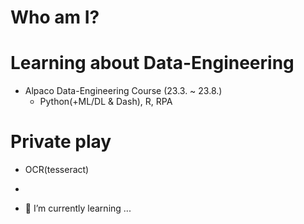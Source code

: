 # Who am I?

# Learning about Data-Engineering
- Alpaco Data-Engineering Course (23.3. ~ 23.8.)
  - Python(+ML/DL & Dash), R, RPA

# Private play
- OCR(tesseract)
- 


- 🌱 I’m currently learning ...

<!--
**dilicat0813/dilicat0813** is a ✨ _special_ ✨ repository because its `README.md` (this file) appears on your GitHub profile.

Here are some ideas to get you started:

- 🔭 I’m currently working on ...
- 🌱 I’m currently learning ...
- 👯 I’m looking to collaborate on ...
- 🤔 I’m looking for help with ...
- 💬 Ask me about ...
- 📫 How to reach me: ...
- 😄 Pronouns: ...
- ⚡ Fun fact: ...
-->
